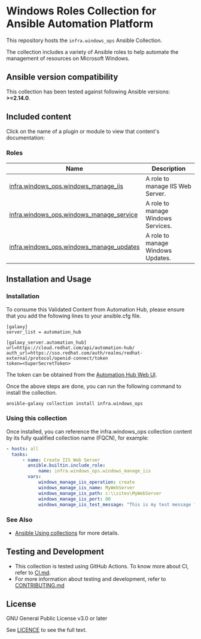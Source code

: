 # Windows Roles Collection for Ansible Automation Platform

This repository hosts the `infra.windows_ops` Ansible Collection.

The collection includes a variety of Ansible roles to help automate the management of resources on Microsoft Windows.

<!--start requires_ansible-->
## Ansible version compatibility

This collection has been tested against following Ansible versions: **>=2.14.0**.

## Included content

Click on the name of a plugin or module to view that content's documentation:

<!--start collection content-->
### Roles
Name | Description
--- | ---
[infra.windows_ops.windows_manage_iis](https://github.com/redhat-cop/infra.windows_ops/blob/main/roles/windows_manage_iis/README.md)|A role to manage IIS Web Server.
[infra.windows_ops.windows_manage_service](https://github.com/redhat-cop/infra.windows_ops/blob/main/roles/windows_manage_service/README.md)|A role to manage Windows Services.
[infra.windows_ops.windows_manage_updates](https://github.com/redhat-cop/infra.windows_ops/blob/main/roles/windows_manage_updates/README.md)|A role to manage Windows Updates.


## Installation and Usage

### Installation

To consume this Validated Content from Automation Hub, please ensure that you add the following lines to your ansible.cfg file.

```
[galaxy]
server_list = automation_hub

[galaxy_server.automation_hub]
url=https://cloud.redhat.com/api/automation-hub/
auth_url=https://sso.redhat.com/auth/realms/redhat-external/protocol/openid-connect/token
token=<SuperSecretToken>
```
The token can be obtained from the [Automation Hub Web UI](https://console.redhat.com/ansible/automation-hub/token).

Once the above steps are done, you can run the following command to install the collection.

```
ansible-galaxy collection install infra.windows_ops
```

### Using this collection

Once installed, you can reference the infra.windows_ops collection content by its fully qualified collection name (FQCN), for example:

```yaml
- hosts: all
  tasks:
      - name: Create IIS Web Server
        ansible.builtin.include_role:
            name: infra.windows_ops.windows_manage_iis
        vars:
            windows_manage_iis_operation: create
            windows_manage_iis_name: MyWebServer
            windows_manage_iis_path: c:\\sites\MyWebServer
            windows_manage_iis_port: 80
            windows_manage_iis_test_message: "This is my test message for MyWebServer"
```

### See Also

* [Ansible Using collections](https://docs.ansible.com/ansible/latest/user_guide/collections_using.html) for more details.


## Testing and Development

* This collection is tested using GitHub Actions. To know more about CI, refer to [CI.md](https://github.com/redhat-cop/infra.windows_ops/blob/main/CI.md).
* For more information about testing and development, refer to [CONTRIBUTING.md](https://github.com/redhat-cop/infra.windows_ops/blob/main/CONTRIBUTING.md)


## License

GNU General Public License v3.0 or later

See [LICENCE](https://github.com/redhat-cop/infra.windows_ops/blob/main/LICENSE) to see the full text.
